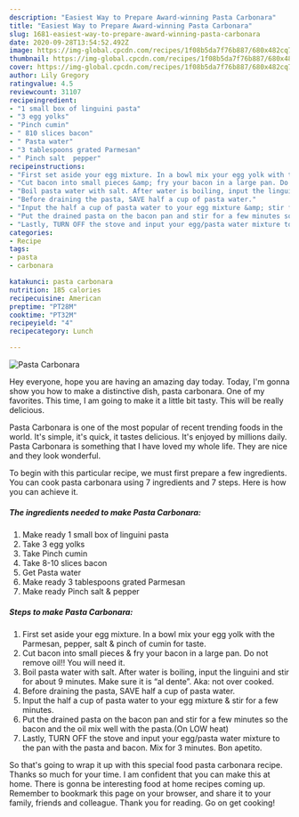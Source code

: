 ```yaml
---
description: "Easiest Way to Prepare Award-winning Pasta Carbonara"
title: "Easiest Way to Prepare Award-winning Pasta Carbonara"
slug: 1681-easiest-way-to-prepare-award-winning-pasta-carbonara
date: 2020-09-28T13:54:52.492Z
image: https://img-global.cpcdn.com/recipes/1f08b5da7f76b887/680x482cq70/pasta-carbonara-recipe-main-photo.jpg
thumbnail: https://img-global.cpcdn.com/recipes/1f08b5da7f76b887/680x482cq70/pasta-carbonara-recipe-main-photo.jpg
cover: https://img-global.cpcdn.com/recipes/1f08b5da7f76b887/680x482cq70/pasta-carbonara-recipe-main-photo.jpg
author: Lily Gregory
ratingvalue: 4.5
reviewcount: 31107
recipeingredient:
- "1 small box of linguini pasta"
- "3 egg yolks"
- "Pinch cumin"
- " 810 slices bacon"
- " Pasta water"
- "3 tablespoons grated Parmesan"
- " Pinch salt  pepper"
recipeinstructions:
- "First set aside your egg mixture. In a bowl mix your egg yolk with the Parmesan, pepper, salt &amp; pinch of cumin for taste."
- "Cut bacon into small pieces &amp; fry your bacon in a large pan. Do not remove oil!! You will need it."
- "Boil pasta water with salt. After water is boiling, input the linguini and stir for about 9 minutes. Make sure it is “al dente”. Aka: not over cooked."
- "Before draining the pasta, SAVE half a cup of pasta water."
- "Input the half a cup of pasta water to your egg mixture &amp; stir for a few minutes."
- "Put the drained pasta on the bacon pan and stir for a few minutes so the bacon and the oil mix well with the pasta.(On LOW heat)"
- "Lastly, TURN OFF the stove and input your egg/pasta water mixture to the pan with the pasta and bacon. Mix for 3 minutes. Bon apetito."
categories:
- Recipe
tags:
- pasta
- carbonara

katakunci: pasta carbonara 
nutrition: 185 calories
recipecuisine: American
preptime: "PT28M"
cooktime: "PT32M"
recipeyield: "4"
recipecategory: Lunch

---
```



![Pasta Carbonara](https://img-global.cpcdn.com/recipes/1f08b5da7f76b887/680x482cq70/pasta-carbonara-recipe-main-photo.jpg)

Hey everyone, hope you are having an amazing day today. Today, I'm gonna show you how to make a distinctive dish, pasta carbonara. One of my favorites. This time, I am going to make it a little bit tasty. This will be really delicious.



Pasta Carbonara is one of the most popular of recent trending foods in the world. It's simple, it's quick, it tastes delicious. It's enjoyed by millions daily. Pasta Carbonara is something that I have loved my whole life. They are nice and they look wonderful.


To begin with this particular recipe, we must first prepare a few ingredients. You can cook pasta carbonara using 7 ingredients and 7 steps. Here is how you can achieve it.

<!--inarticleads1-->

##### The ingredients needed to make Pasta Carbonara:

1. Make ready 1 small box of linguini pasta
1. Take 3 egg yolks
1. Take Pinch cumin
1. Take  8-10 slices bacon
1. Get  Pasta water
1. Make ready 3 tablespoons grated Parmesan
1. Make ready  Pinch salt &amp; pepper




<!--inarticleads2-->

##### Steps to make Pasta Carbonara:

1. First set aside your egg mixture. In a bowl mix your egg yolk with the Parmesan, pepper, salt &amp; pinch of cumin for taste.
1. Cut bacon into small pieces &amp; fry your bacon in a large pan. Do not remove oil!! You will need it.
1. Boil pasta water with salt. After water is boiling, input the linguini and stir for about 9 minutes. Make sure it is “al dente”. Aka: not over cooked.
1. Before draining the pasta, SAVE half a cup of pasta water.
1. Input the half a cup of pasta water to your egg mixture &amp; stir for a few minutes.
1. Put the drained pasta on the bacon pan and stir for a few minutes so the bacon and the oil mix well with the pasta.(On LOW heat)
1. Lastly, TURN OFF the stove and input your egg/pasta water mixture to the pan with the pasta and bacon. Mix for 3 minutes. Bon apetito.




So that's going to wrap it up with this special food pasta carbonara recipe. Thanks so much for your time. I am confident that you can make this at home. There is gonna be interesting food at home recipes coming up. Remember to bookmark this page on your browser, and share it to your family, friends and colleague. Thank you for reading. Go on get cooking!
